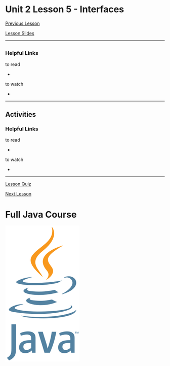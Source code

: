 # Unit 2 Lesson 5 - Interfaces

[Previous Lesson](https://github.com/Kevin-Lago/java-course-guide/tree/master/unit_2_understanding_java/lesson_4_class_design#unit-2-lesson-4---class-design)

[Lesson Slides](https://docs.google.com/presentation/d/1kwaVaBbdnDsQYcFfsDZrM-lmBNlJR0z-fK_Xl3gElv4/edit?usp=sharing)

---
##

### Helpful Links

to read

- []()

to watch

- []()

---
## Activities

### Helpful Links

to read

- []()

to watch

- []()

---

[Lesson Quiz]()

[Next Lesson](https://github.com/Kevin-Lago/java-course-guide/tree/master/unit_2_understanding_java/lesson_6_composition#unit-2-lesson-6---composition)

# Full Java Course

<a href="https://github.com/Kevin-Lago/java_full_course">
	<img src="../../java_logo.png" />
</a>

